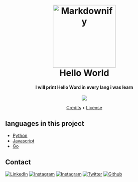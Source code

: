 <h1 align="center">
  <br>
  <a href="https://github.com/H3X-T"><img src="https://i.pinimg.com/236x/07/a1/57/07a15776f25730c9c7ee6916d7c73dc0.jpg" alt="Markdownify" width="200"></a>
  <br>
  Hello World
  <br>
</h1>

<h4 align="center">I will print Hello Word in every lang i was learn</h4>

<p align="center">
  <a href="https://www.buymeacoffee.com/supakornn">
    <img src="https://img.shields.io/badge/$-donate-ff69b4.svg?maxAge=2592000&amp;style=flat">
  </a>
</p>

<p align="center">
  <a href="#credits">Credits</a> •
  <a href="#license">License</a>
</p>

## languages in this project

- [Python](https://www.python.org/)
- [Javascript](https://www.javascript.com/)
- [Go](https://go.dev/)


## Contact
<p>
  <a href="https://www.linkedin.com/in/supakornieamgomol/"><img alt="LinkedIn" src="https://img.shields.io/badge/LinkedIn-0077B5?style=for-the-badge&logo=linkedin&logoColor=white" /></a>
  <a href="https://www.instagram.com/supakornigm/"><img alt="Instagram" src="https://img.shields.io/badge/Instagram-E4405F?style=for-the-badge&logo=instagram&logoColor=white" /></a>
  <a href="https://www.facebook.com/spkngap/"><img alt="Instagram" src="https://img.shields.io/badge/facebook-%231877F2.svg?&style=for-the-badge&logo=facebook&logoColor=white" /></a>
  <a href="https://twitter.com/H3XxT_"><img alt="Twitter" src="https://img.shields.io/badge/twitter-%231877F2.svg?&style=for-the-badge&logo=twitter&logoColor=white" /></a>
  <a href="https://github.com/H3XxT"><img alt="Github" src="https://img.shields.io/badge/GitHub-100000?style=for-the-badge&logo=github&logoColor=white" /></a>
</p>
